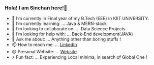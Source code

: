 ### Hola! I am Sinchan here!👋


- 🔭 I’m currently in Final year of my B.Tech (EEE) in KIIT UNIVERSITY.
- 🌱 I’m currently learning: ... Java & MERN-stack
- 👯 I’m looking to collaborate on: ... Data Science Projects
- 🤔 I’m looking for help with: ... Back-End development(JAVA)
- 💬 Ask me about: ... Anything other than boring stuffs !
- 📫 How to reach me: ... [LinkedIn](https://www.linkedin.com/in/sinchan-panda-aab615212/)
- 😄 Presonal Website: ... [Website](https://sinchanportfolio.netlify.app/)
- ⚡ Fun fact: ... Experiencing Local minima, in search of Global One !
